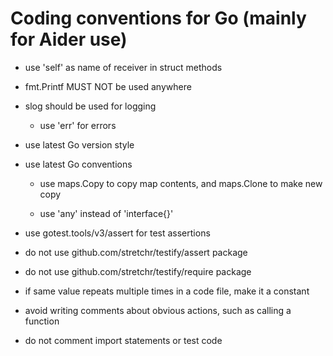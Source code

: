 # Coding conventions for Go (mainly for Aider use) #

- use 'self' as name of receiver in struct methods

- fmt.Printf MUST NOT be used anywhere

- slog should be used for logging

    - use 'err' for errors

- use latest Go version style

- use latest Go conventions

  - use maps.Copy to copy map contents, and maps.Clone to make new copy

  - use 'any' instead of 'interface{}'

- use gotest.tools/v3/assert for test assertions

- do not use github.com/stretchr/testify/assert package

- do not use github.com/stretchr/testify/require package

- if same value repeats multiple times in a code file, make it a constant

- avoid writing comments about obvious actions, such as calling a function

- do not comment import statements or test code
